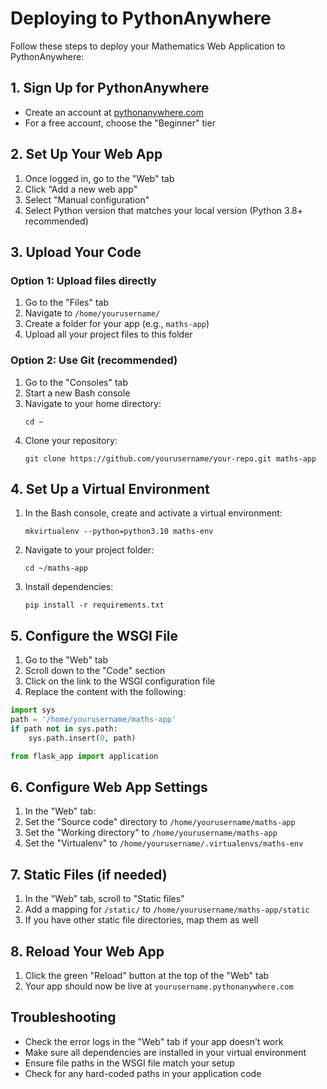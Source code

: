 # Deploying to PythonAnywhere

Follow these steps to deploy your Mathematics Web Application to PythonAnywhere:

## 1. Sign Up for PythonAnywhere

- Create an account at [pythonanywhere.com](https://www.pythonanywhere.com/)
- For a free account, choose the "Beginner" tier

## 2. Set Up Your Web App

1. Once logged in, go to the "Web" tab
2. Click "Add a new web app"
3. Select "Manual configuration"
4. Select Python version that matches your local version (Python 3.8+ recommended)

## 3. Upload Your Code

### Option 1: Upload files directly

1. Go to the "Files" tab
2. Navigate to `/home/yourusername/`
3. Create a folder for your app (e.g., `maths-app`)
4. Upload all your project files to this folder

### Option 2: Use Git (recommended)

1. Go to the "Consoles" tab
2. Start a new Bash console
3. Navigate to your home directory:
   ```
   cd ~
   ```
4. Clone your repository:
   ```
   git clone https://github.com/yourusername/your-repo.git maths-app
   ```

## 4. Set Up a Virtual Environment

1. In the Bash console, create and activate a virtual environment:
   ```
   mkvirtualenv --python=python3.10 maths-env
   ```
2. Navigate to your project folder:
   ```
   cd ~/maths-app
   ```
3. Install dependencies:
   ```
   pip install -r requirements.txt
   ```

## 5. Configure the WSGI File

1. Go to the "Web" tab
2. Scroll down to the "Code" section
3. Click on the link to the WSGI configuration file
4. Replace the content with the following:

```python
import sys
path = '/home/yourusername/maths-app'
if path not in sys.path:
    sys.path.insert(0, path)

from flask_app import application
```

## 6. Configure Web App Settings

1. In the "Web" tab:
2. Set the "Source code" directory to `/home/yourusername/maths-app`
3. Set the "Working directory" to `/home/yourusername/maths-app`
4. Set the "Virtualenv" to `/home/yourusername/.virtualenvs/maths-env`

## 7. Static Files (if needed)

1. In the "Web" tab, scroll to "Static files"
2. Add a mapping for `/static/` to `/home/yourusername/maths-app/static`
3. If you have other static file directories, map them as well

## 8. Reload Your Web App

1. Click the green "Reload" button at the top of the "Web" tab
2. Your app should now be live at `yourusername.pythonanywhere.com`

## Troubleshooting

- Check the error logs in the "Web" tab if your app doesn't work
- Make sure all dependencies are installed in your virtual environment
- Ensure file paths in the WSGI file match your setup
- Check for any hard-coded paths in your application code 